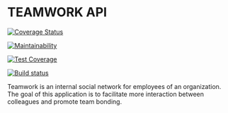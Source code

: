 # TEAMWORK API

[![Coverage Status](https://coveralls.io/repos/github/Temiogundeji/teamwork-api/badge.svg?branch=master)](https://coveralls.io/github/Temiogundeji/teamwork-api?branch=master)

[![Maintainability](https://api.codeclimate.com/v1/badges/e131d88b8d38baa14267/maintainability)](https://codeclimate.com/github/Temiogundeji/teamwork-api/maintainability)

[![Test Coverage](https://api.codeclimate.com/v1/badges/e131d88b8d38baa14267/test_coverage)](https://codeclimate.com/github/Temiogundeji/teamwork-api/test_coverage)

[![Build status](https://ci.appveyor.com/api/projects/status/seg7732fo28lhdwh?svg=true)](https://ci.appveyor.com/project/Temiogundeji/teamwork-api)

Teamwork is an internal social network for employees of an organization. The goal of this
application is to facilitate more interaction between colleagues and promote team bonding.

